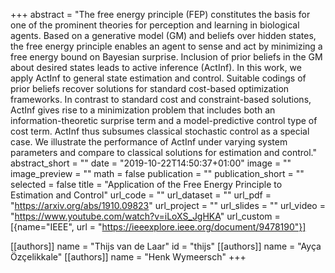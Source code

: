 +++
abstract = "The free energy principle (FEP) constitutes the basis for one of the prominent theories for perception and learning in biological agents. Based on a generative model (GM) and beliefs over hidden states, the free energy principle enables an agent to sense and act by minimizing a free energy bound on Bayesian surprise. Inclusion of prior beliefs in the GM about desired states leads to active inference (ActInf). In this work, we apply ActInf to general state estimation and control. Suitable codings of prior beliefs recover solutions for standard cost-based optimization frameworks. In contrast to standard cost and constraint-based solutions, ActInf gives rise to a minimization problem that includes both an information-theoretic surprise term and a model-predictive control type of cost term. ActInf thus subsumes classical stochastic control as a special case. We illustrate the performance of ActInf under varying system parameters and compare to classical solutions for estimation and control."
abstract_short = ""
date = "2019-10-22T14:50:37+01:00"
image = ""
image_preview = ""
math = false
publication = ""
publication_short = ""
selected = false
title = "Application of the Free Energy Principle to Estimation and Control"
url_code = ""
url_dataset = ""
url_pdf = "https://arxiv.org/abs/1910.09823"
url_project = ""
url_slides = ""
url_video = "https://www.youtube.com/watch?v=iLoXS_JgHKA"
url_custom = [{name="IEEE", url = "https://ieeexplore.ieee.org/document/9478190"}]

[[authors]]
    name = "Thijs van de Laar"
    id = "thijs"
[[authors]]
    name = "Ayça Özçelikkale"
[[authors]]
    name = "Henk Wymeersch"
+++
